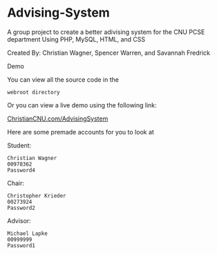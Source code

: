 # Advising-System
A group project to create a better adivising system for the CNU PCSE department
Using PHP, MySQL, HTML, and CSS

Created By:
Christian Wagner, Spencer Warren, and Savannah Fredrick



Demo

You can view all the source code in the

    webroot directory

Or you can view a live demo using the following link:

   [ChristianCNU.com/AdvisingSystem](https://www.ChristianCNU.com/AdvisingSystem) 

Here are some premade accounts for you to look at

Student:

    Christian Wagner
    00978362
    Password4

Chair:

    Christopher Krieder
    00273924
    Password2

Advisor:

    Michael Lapke
    00999999
    Password1

